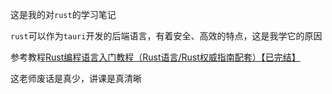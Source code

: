 这是我的对`rust`的学习笔记

`rust`可以作为`tauri`开发的后端语言，有着安全、高效的特点，这是我学它的原因

参考教程[Rust编程语言入门教程（Rust语言/Rust权威指南配套）【已完结】](https://www.bilibili.com/video/BV1hp4y1k7SV/?spm_id_from=333.337.top_right_bar_window_default_collection.content.click&vd_source=a3e79c6044a74cfda15dd96a1d025f20)

这老师废话是真少，讲课是真清晰